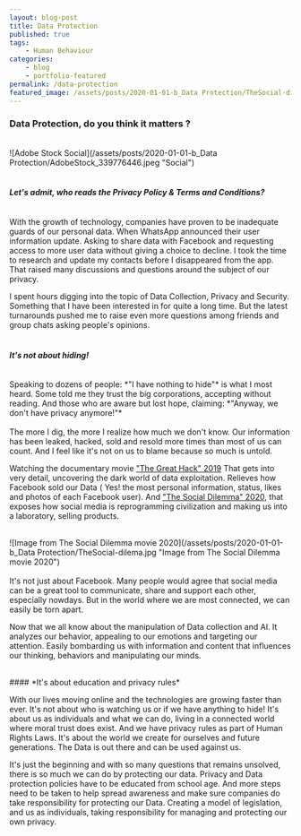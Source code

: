 ```yaml
---
layout: blog-post
title: Data Protection
published: true
tags: 
    - Human Behaviour
categories:
    - blog
    - portfolio-featured
permalink: /data-protection
featured_image: /assets/posts/2020-01-01-b_Data Protection/TheSocial-dilema.jpg
---
```

### Data Protection, do you think it matters ?



<br> ![Adobe Stock Social](/assets/posts/2020-01-01-b_Data Protection/AdobeStock_339776446.jpeg "Social")<br>
<br>

#### *Let's admit, who reads the Privacy Policy & Terms and Conditions?*
<br>
With the growth of technology, companies have proven to be inadequate guards of our personal data. 
When WhatsApp announced their user information update. Asking to share data with Facebook and requesting access to more user data without giving a choice to decline. 
I took the time to research and update my contacts before I disappeared from the app. That raised many discussions and questions around the subject of our privacy. 

I spent hours digging into the topic of Data Collection, Privacy and Security. Something that I have been interested in for quite a long time. But the latest turnarounds pushed me to raise even more questions among friends and group chats asking people's opinions. 
<br>
<br>

#### *It's not about hiding!* 
<br>
            Speaking to dozens of people: *"I have nothing to hide"* is what I most heard. 
            Some told me they trust the big corporations, accepting without reading. 
            And those who are aware but lost hope, claiming: *"Anyway, we don't have privacy anymore!"*
<br>
<br>
The more I dig, the more I realize how much we don't know. Our information has been leaked, hacked, sold and resold more times than most of us can count. And I feel like it's not on us to blame because so much is untold. 

Watching the documentary movie ["The Great Hack" 2019](https://www.imdb.com/title/tt4736550/) That gets into very detail, uncovering the dark world of data exploitation. Relieves how Facebook sold our Data ( Yes! the most personal information, status, likes and photos of each Facebook user). 
And ["The Social Dilemma" 2020](https://www.imdb.com/title/tt11464826/?ref_=fn_al_tt_1), that exposes how social media is reprogramming civilization and making us into a laboratory, selling products. 

<br> ![Image from The Social Dilemma movie 2020](/assets/posts/2020-01-01-b_Data Protection/TheSocial-dilema.jpg "Image from The Social Dilemma movie 2020")<br>
<br>
It's not just about Facebook. Many people would agree that social media can be a great tool to communicate, share and support each other, especially nowdays. But in the world where we are most connected, we can easily be torn apart.

Now that we all know about the manipulation of Data collection and AI. It analyzes our behavior, appealing to our emotions and targeting our attention. 
Easily bombarding us with information and content that influences our thinking, behaviors and manipulating our minds. 

<br> 
#### *It's about education and privacy rules*
<br> 

With our lives moving online and the technologies are growing faster than ever. 
It's not about who is watching us or if we have anything to hide!
It's about us as individuals and what we can do, living in a connected world where moral trust does exist. And we have privacy rules as part of Human Rights Laws. It's about the world we create for ourselves and future generations. The Data is out there and can be used against us. 


It's just the beginning and with so many questions that remains unsolved, there is so much we can do by protecting our data. 
Privacy and Data protection policies have to be educated from school age. And more steps need to be taken to help spread awareness and make sure companies do take responsibility for protecting our Data. Creating a model of legislation, and us as individuals, taking responsibility for managing and protecting our own privacy.